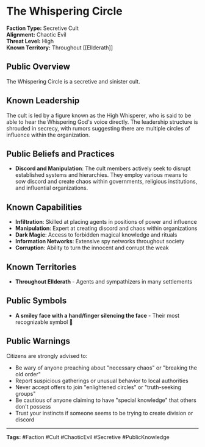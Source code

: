 # The Whispering Circle

**Faction Type:** Secretive Cult  
**Alignment:** Chaotic Evil  
**Threat Level:** High  
**Known Territory:** Throughout [[Ellderath]]

## Public Overview

The Whispering Circle is a secretive and sinister cult.

## Known Leadership

The cult is led by a figure known as the High Whisperer, who is said to be able to hear the Whispering God's voice directly. The leadership structure is shrouded in secrecy, with rumors suggesting there are multiple circles of influence within the organization.

## Public Beliefs and Practices

- **Discord and Manipulation**: The cult members actively seek to disrupt established systems and hierarchies. They employ various means to sow discord and create chaos within governments, religious institutions, and influential organizations.

## Known Capabilities

- **Infiltration**: Skilled at placing agents in positions of power and influence
- **Manipulation**: Expert at creating discord and chaos within organizations
- **Dark Magic**: Access to forbidden magical knowledge and rituals
- **Information Networks**: Extensive spy networks throughout society
- **Corruption**: Ability to turn the innocent and corrupt the weak

## Known Territories

- **Throughout Ellderath** - Agents and sympathizers in many settlements

## Public Symbols

- **A smiley face with a hand/finger silencing the face** - Their most recognizable symbol 🤫

## Public Warnings

Citizens are strongly advised to:

- Be wary of anyone preaching about "necessary chaos" or "breaking the old order"
- Report suspicious gatherings or unusual behavior to local authorities
- Never accept offers to join "enlightened circles" or "truth-seeking groups"
- Be cautious of anyone claiming to have "special knowledge" that others don't possess
- Trust your instincts if someone seems to be trying to create division or discord

---

**Tags:** #Faction #Cult #ChaoticEvil #Secretive #PublicKnowledge
